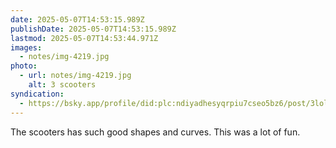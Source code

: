```yaml
---
date: 2025-05-07T14:53:15.989Z
publishDate: 2025-05-07T14:53:15.989Z
lastmod: 2025-05-07T14:53:44.971Z
images:
  - notes/img-4219.jpg
photo:
  - url: notes/img-4219.jpg
    alt: 3 scooters
syndication:
  - https://bsky.app/profile/did:plc:ndiyadhesyqrpiu7cseo5bz6/post/3lolnn6qcqe2i
---
```


The scooters has such good shapes and curves. This was a lot of fun. 
